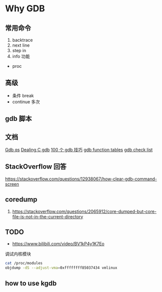 # Why GDB

## 常用命令
1. backtrace
2. next line
3. step in
4. info 功能
  - proc

## 高级
- 条件 break
- continue 多次

## gdb 脚本

## 文档
[Gdb qs](http://web.eecs.umich.edu/~sugih/pointers/gdbQS.html)
[Dealing C gdb](https://ccrma.stanford.edu/~jos/stkintro/Dealing_C_gdb.html)
[100 个 gdb 技巧](https://github.com/hellogcc/100-gdb-tips)
[gdb function tables](https://objectkuan.gitbooks.io/ucore-docs/lab0/lab0_2_3_3_gdb.html)
[gdb check list](https://lldb.llvm.org/use/map.html)

## StackOverflow 回答
https://stackoverflow.com/questions/12938067/how-clear-gdb-command-screen

## coredump
1. https://stackoverflow.com/questions/2065912/core-dumped-but-core-file-is-not-in-the-current-directory


## TODO
- https://www.bilibili.com/video/BV1kP4y1K7Eo

调试内核模块
```sh
cat /proc/modules
objdump -dS --adjust-vma=0xffffffff85037434 vmlinux
```

## how to use kgdb
